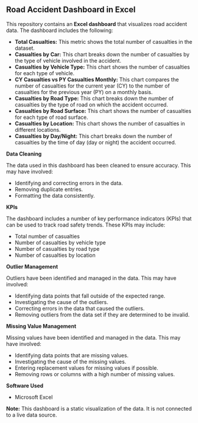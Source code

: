 ## Road Accident Dashboard in Excel

This repository contains an **Excel dashboard** that visualizes road accident data. The dashboard includes the following:

* **Total Casualties:**  This metric shows the total number of casualties in the dataset.
* **Casualties by Car:** This chart breaks down the number of casualties by the type of vehicle involved in the accident.
* **Casualties by Vehicle Type:** This chart shows the number of casualties for each type of vehicle. 
* **CY Casualties vs PY Casualties Monthly:** This chart compares the number of casualties for the current year (CY) to the number of casualties for the previous year (PY) on a monthly basis.
* **Casualties by Road Type:** This chart breaks down the number of casualties by the type of road on which the accident occurred.
* **Casualties by Road Surface:** This chart shows the number of casualties for each type of road surface.
* **Casualties by Location:** This chart shows the number of casualties in different locations.
* **Casualties by Day/Night:** This chart breaks down the number of casualties by the time of day (day or night) the accident occurred.

**Data Cleaning**

The data used in this dashboard has been cleaned to ensure accuracy. This may have involved:

* Identifying and correcting errors in the data.
* Removing duplicate entries.
* Formatting the data consistently.

**KPIs**

The dashboard includes a number of key performance indicators (KPIs) that can be used to track road safety trends. These KPIs may include:

* Total number of casualties
* Number of casualties by vehicle type
* Number of casualties by road type
* Number of casualties by location

**Outlier Management**

Outliers have been identified and managed in the data. This may have involved:

* Identifying data points that fall outside of the expected range.
* Investigating the cause of the outliers.
* Correcting errors in the data that caused the outliers.
* Removing outliers from the data set if they are determined to be invalid.

**Missing Value Management**

Missing values have been identified and managed in the data. This may have involved:

* Identifying data points that are missing values.
* Investigating the cause of the missing values.
* Entering replacement values for missing values if possible.
* Removing rows or columns with a high number of missing values.

**Software Used**

* Microsoft Excel

**Note:** This dashboard is a static visualization of the data. It is not connected to a live data source.
